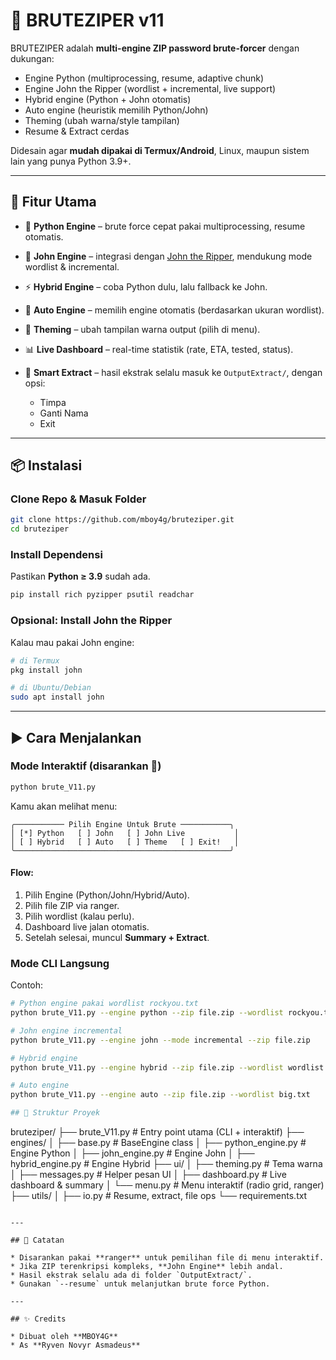 # 🔐 BRUTEZIPER v11

BRUTEZIPER adalah **multi-engine ZIP password brute-forcer** dengan dukungan:

* Engine Python (multiprocessing, resume, adaptive chunk)
* Engine John the Ripper (wordlist + incremental, live support)
* Hybrid engine (Python + John otomatis)
* Auto engine (heuristik memilih Python/John)
* Theming (ubah warna/style tampilan)
* Resume & Extract cerdas

Didesain agar **mudah dipakai di Termux/Android**, Linux, maupun sistem lain yang punya Python 3.9+.

---

## 🚀 Fitur Utama

* 🐍 **Python Engine** – brute force cepat pakai multiprocessing, resume otomatis.
* 🔑 **John Engine** – integrasi dengan [John the Ripper](https://www.openwall.com/john/), mendukung mode wordlist & incremental.
* ⚡ **Hybrid Engine** – coba Python dulu, lalu fallback ke John.
* 🤖 **Auto Engine** – memilih engine otomatis (berdasarkan ukuran wordlist).
* 🎨 **Theming** – ubah tampilan warna output (pilih di menu).
* 📊 **Live Dashboard** – real-time statistik (rate, ETA, tested, status).
* 📂 **Smart Extract** – hasil ekstrak selalu masuk ke `OutputExtract/`, dengan opsi:

  * Timpa
  * Ganti Nama
  * Exit

---

## 📦 Instalasi

### Clone Repo & Masuk Folder

```bash
git clone https://github.com/mboy4g/bruteziper.git
cd bruteziper
```

### Install Dependensi

Pastikan **Python ≥ 3.9** sudah ada.

```bash
pip install rich pyzipper psutil readchar
```

### Opsional: Install John the Ripper

Kalau mau pakai John engine:

```bash
# di Termux
pkg install john

# di Ubuntu/Debian
sudo apt install john
```

---

## ▶️ Cara Menjalankan

### Mode Interaktif (disarankan 🚀)

```bash
python brute_V11.py
```

Kamu akan melihat menu:

```
╭─────────── Pilih Engine Untuk Brute ───────────╮
│ [*] Python   [ ] John   [ ] John Live           │
│ [ ] Hybrid   [ ] Auto   [ ] Theme   [ ] Exit!   │
╰────────────────────────────────────────────────╯
```

#### Flow:

1. Pilih Engine (Python/John/Hybrid/Auto).
2. Pilih file ZIP via ranger.
3. Pilih wordlist (kalau perlu).
4. Dashboard live jalan otomatis.
5. Setelah selesai, muncul **Summary + Extract**.

### Mode CLI Langsung

Contoh:

```bash
# Python engine pakai wordlist rockyou.txt
python brute_V11.py --engine python --zip file.zip --wordlist rockyou.txt

# John engine incremental
python brute_V11.py --engine john --mode incremental --zip file.zip

# Hybrid engine
python brute_V11.py --engine hybrid --zip file.zip --wordlist wordlist.txt

# Auto engine
python brute_V11.py --engine auto --zip file.zip --wordlist big.txt

## 📂 Struktur Proyek

```
bruteziper/
├── brute_V11.py          # Entry point utama (CLI + interaktif)
├── engines/
│   ├── base.py           # BaseEngine class
│   ├── python_engine.py  # Engine Python
│   ├── john_engine.py    # Engine John
│   ├── hybrid_engine.py  # Engine Hybrid
├── ui/
│   ├── theming.py        # Tema warna
│   ├── messages.py       # Helper pesan UI
│   ├── dashboard.py      # Live dashboard & summary
│   └── menu.py           # Menu interaktif (radio grid, ranger)
├── utils/
│   ├── io.py             # Resume, extract, file ops
└── requirements.txt
```

---

## 📖 Catatan

* Disarankan pakai **ranger** untuk pemilihan file di menu interaktif.
* Jika ZIP terenkripsi kompleks, **John Engine** lebih andal.
* Hasil ekstrak selalu ada di folder `OutputExtract/`.
* Gunakan `--resume` untuk melanjutkan brute force Python.

---

## ✨ Credits

* Dibuat oleh **MBOY4G**
* As **Ryven Novyr Asmadeus**
